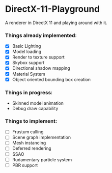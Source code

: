 # DirectX-11-Playground
A renderer in DirectX 11 and playing around with it.

### Things already implemented:
- [X] Basic Lighting
- [X] Model loading
- [X] Render to texture support
- [X] Skybox support
- [X] Directional shadow mapping
- [X] Material System
- [X] Object oriented bounding box creation

### Things in progress:
- Skinned model animation
- Debug draw capability

### Things to implement:
- [ ] Frustum culling
- [ ] Scene graph implementation
- [ ] Mesh instancing
- [ ] Deferred rendering
- [ ] SSAO
- [ ] Rudamentary particle system
- [ ] PBR support

